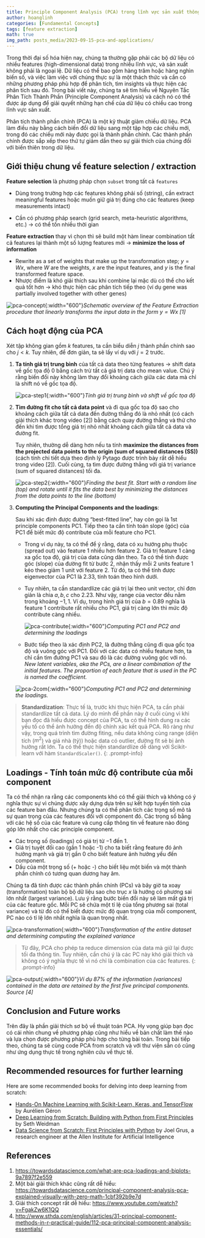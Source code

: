 ```yaml
---
title: Principle Component Analysis (PCA) trong lĩnh vực sản xuất thông minh (Smart manufacturing) - Phần 1
author: hoanglinh
categories: [Fundamental Concepts]
tags: [feature extraction]
math: true
img_path: posts_media/2023-09-15-pca-and-applications/
---
```


Trong thời đại số hóa hiện nay, chúng ta thường gặp phải các bộ dữ liệu có nhiều features (high-dimensional data) trong nhiều lĩnh vực, và sản xuất không phải là ngoại lệ. Dữ liệu có thể bao gồm hàng trăm hoặc hàng nghìn biến số, và việc làm việc với chúng thực sự là một thách thức và cần có những phương pháp phù hợp để phân tích, tìm insights và thực hiện các phân tích sau đó. Trong bài viết này, chúng ta sẽ tìm hiểu về Nguyên Tắc Phân Tích Thành Phần (Principle Component Analysis) và cách nó có thể được áp dụng để giải quyết những hạn chế của dữ liệu có chiều cao trong lĩnh vực sản xuất.

Phân tích thành phần chính (PCA) là một kỹ thuật giảm chiều dữ liệu. PCA làm điều này bằng cách biến đổi dữ liệu sang một tập hợp các chiều mới, trong đó các chiều mới này được gọi là thành phần chính. Các thành phần chính được sắp xếp theo thứ tự giảm dần theo sự giải thích của chúng đối với biến thiên trong dữ liệu.

## Giới thiệu chung về feature selection / extraction

**Feature selection** là phương pháp chọn `subset` trong tất cả `features`

-   Dùng trong trường hợp các features không phải số (string), cần extract meaningful features hoặc muốn giữ giá trị đúng cho các features (keep measurements intact)

-   Cần có phương pháp search (grid search, meta-heuristic algorithms, etc.) → có thể tốn nhiều thời gian

**Feature extraction** thay vì chọn thì sẽ build một hàm linear combination tất cả features lại thành một số lượng features mới → **minimize the loss of information**

-   Rewrite as a set of weights that make up the transformation step; $y=Wx$, where $W$ are the weights, $x$ are the input features, and $y$ is the final transformed feature space.
-   Nhược điểm là khó giải thích sau khi combine lại mặc dù có thể cho kết quả tốt hơn → khó thực hiện các phân tích tiếp theo (ví dụ gene was partially involved together with other genes)

![pca-concept](pca-concept.webp){:width="600"}_Schematic overview of the Feature Extraction procedure that linearly transforms the input data in the form $y=Wx$ [1]_

## Cách hoạt động của PCA

Xét tập không gian gồm $k$ features, ta cần biểu diễn $j$ thành phần chính sao cho $j<k$. Tuy nhiên, để đơn giản, ta sẽ lấy ví dụ với $j=2$ trước.

1.  **Ta tính giá trị trung bình** của tất cả data theo từng features → shift data về gốc tọa độ 0 bằng cách trừ tất cả giá trị data cho mean value. Chú ý rằng biến đổi này không làm thay đổi khoảng cách giữa các data mà chỉ là shift nó về gốc tọa độ.

    ![pca-step1](step-1.png){:width="600"}_Tính giá trị trung bình và shift về gốc tọa độ_

2.  **Tìm đường fit cho tất cả data point** và đi qua gốc tọa độ sao cho khoảng cách giữa tất cả data đến đường thẳng đó là nhỏ nhất (có cách giải thích khác trong video [2])  bằng cách quay đường thẳng và thử cho đến khi tìm được tổng giá trị nhỏ nhất khoảng cách giữa tất cả data và đường fit. 

    Tuy nhiên, thường dễ dàng hơn nếu ta tính **maximize the distances from the projected data points to the origin (sum of squared distances (SS))** (cách tính chi tiết dựa theo định lý Pytago được trình bày rất dễ hiểu trong video [2]). Cuối cùng, ta tìm được đường thẳng với giá trị variance (sum of squared distances) tối đa.

    ![pca-step2](step-2.png){:width="600"}_Finding the best fit. Start with a random line (top) and rotate until it fits the data best by minimizing the distances from the data points to the line (bottom)_

3.  **Computing the Principal Components and the loadings**:

    Sau khi xác định được đường “best-fitted line”, hay còn gọi là 1st principle components PC1. Tiếp theo ta cần tính toán slope (góc) của PC1 để biết mức độ contribute của mỗi feature cho PC1.

    -   Trong ví dụ này, ta có thể để ý rằng, data có xu hướng phụ thuộc (spread out) vào feature 1 nhiều hơn feature 2. Giá trị feature 1 càng xa gốc tọa độ, giá trị của data cũng dãn theo. Ta có thể tính được góc (slope) của đường fit từ bước 2, nhận thấy mỗi 2 units feature 1 kéo theo giảm 1 unit với feature 2. Từ đó, ta có thể tính được eigenvector của PC1 là 2.33, tính toán theo hình dưới.

    -   Tuy nhiên, ta cần standardlize các giá trị lại theo unit vector, chỉ đơn giản là chia $a, b, c$ cho $2.23$. Như vậy, range của vector đều nằm trong khoảng $-1, 1$. Ví dụ, trong hình giá trị của $b=0.89$ nghĩa là feature 1 contribute rất nhiều cho PC1, giá trị càng lớn thì mức độ contribute càng nhiều.

        ![pca-contribute](pca-contribute.png){:width="600"}_Computing PC1 and PC2 and determining the loadings_

    -   Bước tiếp theo là xác định PC2, là đường thẳng cũng đi qua gốc tọa độ và vuông góc với PC1. Đối với các data có nhiều feature hơn, ta chỉ cần tìm đường PC1 và sau đó là các đường vuông góc với nó. *New latent variables, aka the PCs, are a linear combination of the initial features. The proportion of each feature that is used in the PC is named the coefficient.*

    ![pca-2com](2-pca.png){:width="600"}_Computing PC1 and PC2 and determining the loadings._

> **Standardization**: Thực tế là, trước khi thực hiện PCA, ta cần phải standardlize tất cả data. Lý do mình để phần này ở cuối cùng vì khi bạn đọc đã hiểu được concept của PCA, ta có thể hình dung ra các yếu tố có thể ảnh hưởng đến độ chính xác kết quả PCA. Rõ ràng như vậy, trong quá trình tìm đường fiting, nếu data không cùng range (diện tích ($m^2$) và giá nhà (tỷ)) hoặc data có outlier, đường fit sẽ bị ảnh hưởng rất lớn. Ta có thể thực hiện standardlize dễ dàng với Scikit-learn với hàm `StandardScaler()`.
{: .prompt-info}

## Loadings - Tính toán mức độ contribute của mỗi component

Ta có thể nhận ra rằng các components khó có thể giải thích và không có ý nghĩa thực sự vì chúng được xây dựng dựa trên sự kết hợp tuyến tính của các feature ban đầu. Nhưng chúng ta có thể phân tích các trọng số mô tả sự quan trọng của các features đối với component đó. Các trọng số bằng với các hệ số của các feature và cung cấp thông tin về feature nào đóng góp lớn nhất cho các principle component.

-   Các trọng số (loadings) có giá trị từ $-1$ đến $1$.
-   Giá trị tuyệt đối cao (gần 1 hoặc -1) cho ta biết rằng feature đó ảnh hưởng mạnh và giá trị gần 0 cho biết feature ảnh hưởng yếu đến component.
-   Dấu của một trọng số (+ hoặc -) cho biết liệu một biến và một thành phần chính có tương quan dương hay âm.

Chúng ta đã tính được các thành phần chính (PCs) và bây giờ ta xoay (transformation) toàn bộ bộ dữ liệu sao cho trục $x$ là hướng có phương sai lớn nhất (largest variance). Lưu ý rằng bước biến đổi này sẽ làm mất giá trị của các feature gốc. Mỗi PC sẽ chứa một tỉ lệ của tổng phương sai (total variance) và từ đó có thể biết được mức độ quan trọng của mỗi component, PC nào có tỉ lệ lớn nhất nghĩa là quan trọng nhất.

![pca-transformation](transformation.png){:width="600"}_Transformation of the entire dataset and determining computing the explained variance_

>   Từ đây, PCA cho phép ta reduce dimension của data mà giữ lại được tối đa thông tin. Tuy nhiên, cần chú ý là các PC này khó giải thích và không có ý nghĩa thực tế vì nó chỉ là combination của các features.
{: .prompt-info}

![pca-output](pca-output.png){:width="600"}_Ví dụ 87% of the information (variances) contained in the data are retained by the first five principal components. Source [4]_

## Conclusion and Future works

Trên đây là phần giải thích sơ bộ về thuật toán PCA. Hy vọng giúp bạn đọc có cái nhìn chung về phương pháp cũng như hiểu về bản chất làm thế nào và lựa chọn được phương pháp phù hợp cho từng bài toán. Trong bài tiếp theo, chúng ta sẽ cùng code PCA from scratch và với thư viện sẵn có cũng như ứng dụng thực tế trong nghiên cứu về thực tế.

## Recommended resources for further learning

Here are some recommended books for delving into deep learning from scratch:
- [Hands-On Machine Learning with Scikit-Learn, Keras, and TensorFlow](https://amzn.to/3YZeOAk) by Aurélien Géron
- [Deep Learning from Scratch: Building with Python from First Principles](https://amzn.to/40gyjFQ) by Seth Weidman
- [Data Science from Scratch: First Principles with Python](https://amzn.to/40ep3T7) by Joel Grus, a research engineer at the Allen Institute for Artificial Intelligence

## References

1. <https://towardsdatascience.com/what-are-pca-loadings-and-biplots-9a7897f2e559>
1. Một bài giải thích khác cũng rất dễ hiểu: <https://towardsdatascience.com/principal-component-analysis-pca-explained-visually-with-zero-math-1cbf392b9e7d>
1. Giải thích concept rất dễ hiểu: <https://www.youtube.com/watch?v=FgakZw6K1QQ>
1. <http://www.sthda.com/english/articles/31-principal-component-methods-in-r-practical-guide/112-pca-principal-component-analysis-essentials/>
